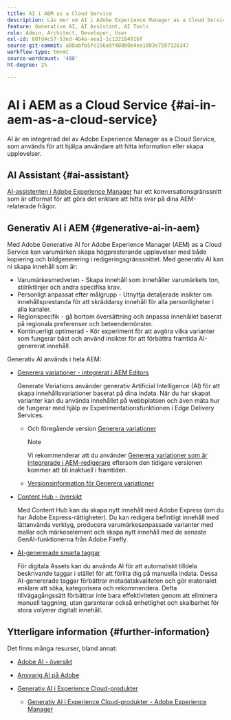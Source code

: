 ```yaml
---
title: AI i AEM as a Cloud Service
description: Läs mer om AI i Adobe Experience Manager as a Cloud Service
feature: Generative AI, AI Assistant, AI Tools
role: Admin, Architect, Developer, User
exl-id: 60fd4c57-53ed-4b4a-aea1-1c132184916f
source-git-commit: a08abfb5fc156a9f480b0b4ea1003e7597126347
workflow-type: tm+mt
source-wordcount: '408'
ht-degree: 2%

---
```


# AI i AEM as a Cloud Service {#ai-in-aem-as-a-cloud-service}

AI är en integrerad del av Adobe Experience Manager as a Cloud Service, som används för att hjälpa användare att hitta information eller skapa upplevelser.

## AI Assistant {#ai-assistant}

[AI-assistenten i Adobe Experience Manager](/help/implementing/cloud-manager/ai-assistant-in-aem.md) har ett konversationsgränssnitt som är utformat för att göra det enklare att hitta svar på dina AEM-relaterade frågor.

## Generativ AI i AEM {#generative-ai-in-aem}

Med Adobe Generative AI for Adobe Experience Manager (AEM) as a Cloud Service kan varumärken skapa högpresterande upplevelser med både kopiering och bildgenerering i redigeringsgränssnittet. Med generativ AI kan ni skapa innehåll som är:

* Varumärkesmedveten - Skapa innehåll som innehåller varumärkets ton, stilriktlinjer och andra specifika krav.
* Personligt anpassat efter målgrupp - Utnyttja detaljerade insikter om innehållsprestanda för att skräddarsy innehåll för alla personligheter i alla kanaler.
* Regionspecifik - gå bortom översättning och anpassa innehållet baserat på regionala preferenser och beteendemönster.
* Kontinuerligt optimerad - Kör experiment för att avgöra vilka varianter som fungerar bäst och använd insikter för att förbättra framtida AI-genererat innehåll.

Generativ AI används i hela AEM:

* [Generera variationer - integrerat i AEM Editors](/help/generative-ai/generate-variations-integrated-editor.md)

  Generate Variations använder generativ Artificial Intelligence (AI) för att skapa innehållsvariationer baserat på dina indata. När du har skapat varianter kan du använda innehållet på webbplatsen och även mäta hur de fungerar med hjälp av Experimentationsfunktionen i Edge Delivery Services.

   * Och föregående version [Generera variationer](/help/generative-ai/generate-variations.md)

     >[!NOTE]
     >
     >Vi rekommenderar att du använder [Generera variationer som är integrerade i AEM-redigerare](/help/generative-ai/generate-variations-integrated-editor.md) eftersom den tidigare versionen kommer att bli inaktuell i framtiden.

   * [Versionsinformation för Generera variationer](/help/generative-ai/release-notes-generate-variations.md)

* [Content Hub - översikt](/help/assets/product-overview.md)

  Med Content Hub kan du skapa nytt innehåll med Adobe Express (om du har Adobe Express-rättigheter). Du kan redigera befintligt innehåll med lättanvända verktyg, producera varumärkesanpassade varianter med mallar och märkeselement och skapa nytt innehåll med de senaste GenAI-funktionerna från Adobe Firefly.

* [AI-genererade smarta taggar](/help/assets/metadata-assets-view.md#ai-smart-tags)

  För digitala Assets kan du använda AI för att automatiskt tilldela beskrivande taggar i stället för att förlita dig på manuella indata. Dessa AI-genererade taggar förbättrar metadatakvaliteten och gör materialet enklare att söka, kategorisera och rekommendera. Detta tillvägagångssätt förbättrar inte bara effektiviteten genom att eliminera manuell taggning, utan garanterar också enhetlighet och skalbarhet för stora volymer digitalt innehåll.

<!-- 
  * [AI Assistant in Adobe Experience Manager](/help/implementing/cloud-manager/aem-ai-assistant.md)
-->

## Ytterligare information {#further-information}

Det finns många resurser, bland annat:

* [Adobe AI - översikt](https://www.adobe.com/ai/overview.html)

* [Ansvarig AI på Adobe](https://www.adobe.com/trust/responsible-ai.html)

* [Generativ AI i Experience Cloud-produkter](https://experienceleague.adobe.com/en/docs/core-services/interface/features/generative-ai)

   * [Generativ AI i Experience Cloud-produkter - Adobe Experience Manager](https://experienceleague.adobe.com/en/docs/core-services/interface/features/generative-ai#aem)
